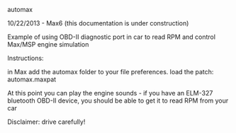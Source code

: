 automax

10/22/2013 - Max6 (this documentation is under construction)

Example of using OBD-II diagnostic port in car to read RPM and control Max/MSP engine simulation

Instructions:

in Max add the automax folder to your file preferences.
load the patch: automax.maxpat

At this point you can play the engine sounds - if you have an ELM-327 bluetooth OBD-II device, you should be able to get it to read RPM from your car

Disclaimer: drive carefully!
  